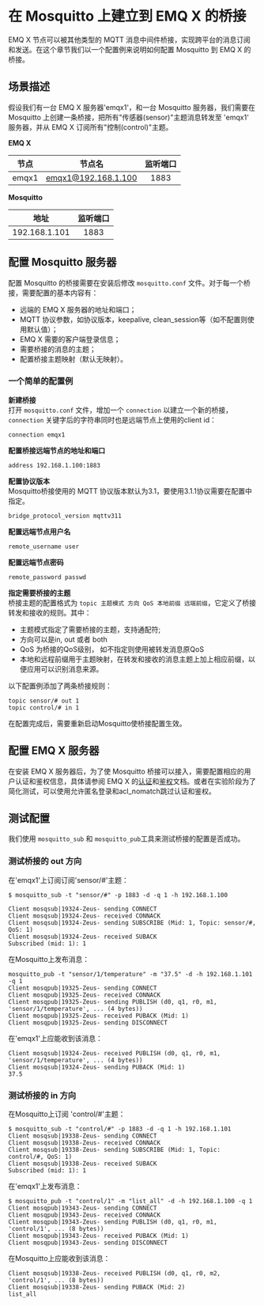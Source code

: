 # 在 Mosquitto 上建立到 EMQ X 的桥接
EMQ X 节点可以被其他类型的 MQTT 消息中间件桥接，实现跨平台的消息订阅和发送。在这个章节我们以一个配置例来说明如何配置 Mosquitto 到 EMQ X 的桥接。

## 场景描述
假设我们有一台 EMQ X 服务器'emqx1'，和一台 Mosquitto 服务器，我们需要在 Mosquitto 上创建一条桥接，把所有"传感器(sensor)"主题消息转发至 'emqx1'  服务器，并从 EMQ X 订阅所有"控制(control)"主题。

**EMQ X**  

| 节点 | 节点名 | 监听端口 |
| :---: | :---: | :---: |
| emqx1 | emqx1@192.168.1.100 | 1883 |

**Mosquitto**

| 地址 | 监听端口 |
| :---: | :---: |
| 192.168.1.101 | 1883 |

## 配置 Mosquitto 服务器
配置 Mosquitto 的桥接需要在安装后修改 `mosquitto.conf` 文件。对于每一个桥接，需要配置的基本内容有：
- 远端的 EMQ X 服务器的地址和端口；
- MQTT 协议参数，如协议版本，keepalive, clean_session等（如不配置则使用默认值）；
- EMQ X 需要的客户端登录信息；
- 需要桥接的消息的主题；
- 配置桥接主题映射（默认无映射）。

### 一个简单的配置例

**新建桥接**  
打开 `mosquitto.conf` 文件，增加一个 `connection` 以建立一个新的桥接，`connection` 关键字后的字符串同时也是远端节点上使用的client id：
```
connection emqx1
```

**配置桥接远端节点的地址和端口**
```
address 192.168.1.100:1883
```
**配置协议版本**  
Mosquitto桥接使用的 MQTT 协议版本默认为3.1，要使用3.1.1协议需要在配置中指定。
```
bridge_protocol_version mqttv311
```

**配置远端节点用户名**  
```
remote_username user
```

**配置远端节点密码**
```
remote_password passwd
```

**指定需要桥接的主题**  
桥接主题的配置格式为 `topic 主题模式 方向 QoS 本地前缀 远端前缀`，它定义了桥接转发和接收的规则。其中：
- 主题模式指定了需要桥接的主题，支持通配符;
- 方向可以是in, out 或者 both
- QoS 为桥接的QoS级别， 如不指定则使用被转发消息原QoS
- 本地和远程前缀用于主题映射，在转发和接收的消息主题上加上相应前缀，以便应用可以识别消息来源。

以下配置例添加了两条桥接规则：
```
topic sensor/# out 1
topic control/# in 1
```

在配置完成后，需要重新启动Mosquitto使桥接配置生效。

## 配置 EMQ X 服务器
在安装 EMQ X 服务器后，为了使 Mosquitto 桥接可以接入，需要配置相应的用户认证和鉴权信息，具体请参阅 EMQ X 的[认证](../security/auth.md)和[鉴权](../security/acl.md)文档。或者在实验阶段为了简化测试，可以使用允许匿名登录和acl_nomatch跳过认证和鉴权。

## 测试配置
我们使用 `mosquitto_sub` 和 `mosquitto_pub`工具来测试桥接的配置是否成功。
### 测试桥接的 out 方向
在'emqx1'上订阅订阅'sensor/#'主题：
```
$ mosquitto_sub -t "sensor/#" -p 1883 -d -q 1 -h 192.168.1.100

Client mosqsub|19324-Zeus- sending CONNECT
Client mosqsub|19324-Zeus- received CONNACK
Client mosqsub|19324-Zeus- sending SUBSCRIBE (Mid: 1, Topic: sensor/#, QoS: 1)
Client mosqsub|19324-Zeus- received SUBACK
Subscribed (mid: 1): 1
```
在Mosquitto上发布消息：
```
mosquitto_pub -t "sensor/1/temperature" -m "37.5" -d -h 192.168.1.101 -q 1
Client mosqpub|19325-Zeus- sending CONNECT
Client mosqpub|19325-Zeus- received CONNACK
Client mosqpub|19325-Zeus- sending PUBLISH (d0, q1, r0, m1, 'sensor/1/temperature', ... (4 bytes))
Client mosqpub|19325-Zeus- received PUBACK (Mid: 1)
Client mosqpub|19325-Zeus- sending DISCONNECT
```
在'emqx1'上应能收到该消息：
```
Client mosqsub|19324-Zeus- received PUBLISH (d0, q1, r0, m1, 'sensor/1/temperature', ... (4 bytes))
Client mosqsub|19324-Zeus- sending PUBACK (Mid: 1)
37.5
```

### 测试桥接的 in 方向
在Mosquitto上订阅 'control/#'主题：
```
$ mosquitto_sub -t "control/#" -p 1883 -d -q 1 -h 192.168.1.101
Client mosqsub|19338-Zeus- sending CONNECT
Client mosqsub|19338-Zeus- received CONNACK
Client mosqsub|19338-Zeus- sending SUBSCRIBE (Mid: 1, Topic: control/#, QoS: 1)
Client mosqsub|19338-Zeus- received SUBACK
Subscribed (mid: 1): 1
```

在'emqx1'上发布消息：
```
$ mosquitto_pub -t "control/1" -m "list_all" -d -h 192.168.1.100 -q 1
Client mosqpub|19343-Zeus- sending CONNECT
Client mosqpub|19343-Zeus- received CONNACK
Client mosqpub|19343-Zeus- sending PUBLISH (d0, q1, r0, m1, 'control/1', ... (8 bytes))
Client mosqpub|19343-Zeus- received PUBACK (Mid: 1)
Client mosqpub|19343-Zeus- sending DISCONNECT
```

在Mosquitto上应能收到该消息：
```
Client mosqsub|19338-Zeus- received PUBLISH (d0, q1, r0, m2, 'control/1', ... (8 bytes))
Client mosqsub|19338-Zeus- sending PUBACK (Mid: 2)
list_all
```
